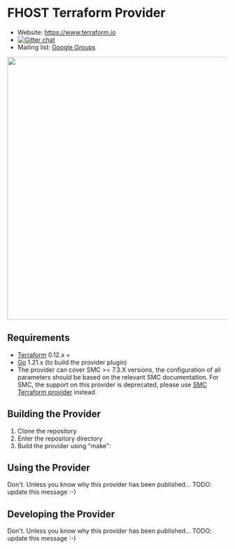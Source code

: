 # FHOST Terraform Provider

- Website: https://www.terraform.io
- [![Gitter chat](https://badges.gitter.im/hashicorp-terraform/Lobby.png)](https://gitter.im/hashicorp-terraform/Lobby)
- Mailing list: [Google Groups](http://groups.google.com/group/terraform-tool)

<img src="https://www.datocms-assets.com/2885/1629941242-logo-terraform-main.svg" width="600px">

## Requirements

- [Terraform](https://www.terraform.io/downloads.html) 0.12.x +
- [Go](https://golang.org/doc/install) 1.21.x (to build the provider plugin)
- The provider can cover SMC >= 7.3.X versions, the configuration of all parameters should be based on the relevant SMC documentation. For SMC, the support on this provider is deprecated, please use [SMC Terraform provider](https://registry.terraform.io/providers/smcdev/smc/latest) instead.

## Building the Provider

1. Clone the repository
1. Enter the repository directory
1. Build the provider using "make":

## Using the Provider

Don't. Unless you know why this provider has been published...
TODO: update this message :-)

## Developing the Provider

Don't. Unless you know why this provider has been published...
TODO: update this message :-)
